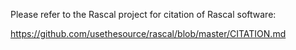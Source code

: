 
Please refer to the Rascal project for citation of Rascal software:

https://github.com/usethesource/rascal/blob/master/CITATION.md
